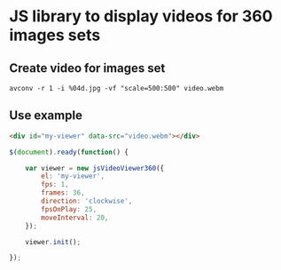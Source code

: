 # JS library to display videos for 360 images sets

## Create video for images set

    avconv -r 1 -i %04d.jpg -vf "scale=500:500" video.webm

## Use example

```html
<div id="my-viewer" data-src="video.webm"></div>

```

```javascript
$(document).ready(function() {

    var viewer = new jsVideoViewer360({
        el: 'my-viewer',
        fps: 1,
        frames: 36,
        direction: 'clockwise',
        fpsOnPlay: 25,
        moveInterval: 20,
    });

    viewer.init();

});
```

